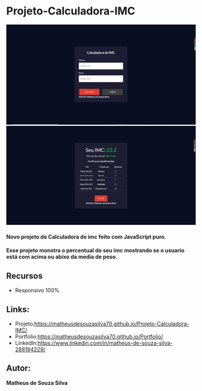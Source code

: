 # Projeto-Calculadora-IMC
![README.md](https://github.com/MatheusdeSouzaSilva70/Projeto-Calculadora-IMC/blob/main/img/Sem%20t%C3%ADtulo.png)
![README.md](https://github.com/MatheusdeSouzaSilva70/Projeto-Calculadora-IMC/blob/main/img/Sem%20t%C3%ADtulo2.png)

#### Novo projeto de Calculadora de imc  feito com JavaScript puro.
#### Esse projeto monstra o percentual do seu imc mostrando se o usuario está com acima ou abixo da media de peso.

## Recursos
- Responsivo 100%

## Links:
- Projeto:https://matheusdesouzasilva70.github.io/Projeto-Calculadora-IMC/
- Portfolio:https://matheusdesouzasilva70.github.io/Portfolio/
- LinkedIn:https://www.linkedin.com/in/matheus-de-souza-silva-288194229/

## Autor:
**Matheus de Souza Silva**
